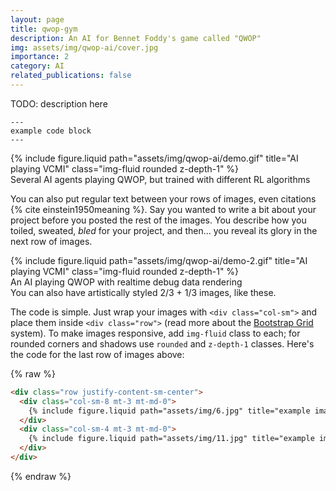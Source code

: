 ```yaml
---
layout: page
title: qwop-gym
description: An AI for Bennet Foddy's game called "QWOP"
img: assets/img/qwop-ai/cover.jpg
importance: 2
category: AI
related_publications: false
---
```


TODO: description here

    ---
    example code block
    ---

<div class="row">
    <div class="col-sm mt-3 mt-md-0">
        {% include figure.liquid path="assets/img/qwop-ai/demo.gif" title="AI playing VCMI" class="img-fluid rounded z-depth-1" %}
    </div>
</div>
<div class="caption">
    Several AI agents playing QWOP, but trained with different RL algorithms
</div>

You can also put regular text between your rows of images, even citations {% cite einstein1950meaning %}.
Say you wanted to write a bit about your project before you posted the rest of the images.
You describe how you toiled, sweated, _bled_ for your project, and then... you reveal its glory in the next row of images.

<div class="row">
    <div class="col-sm mt-3 mt-md-0">
        {% include figure.liquid path="assets/img/qwop-ai/demo-2.gif" title="AI playing VCMI" class="img-fluid rounded z-depth-1" %}
    </div>
</div>
<div class="caption">
    An AI playing QWOP with realtime debug data rendering
</div>

<div class="caption">
    You can also have artistically styled 2/3 + 1/3 images, like these.
</div>

The code is simple.
Just wrap your images with `<div class="col-sm">` and place them inside `<div class="row">` (read more about the <a href="https://getbootstrap.com/docs/4.4/layout/grid/">Bootstrap Grid</a> system).
To make images responsive, add `img-fluid` class to each; for rounded corners and shadows use `rounded` and `z-depth-1` classes.
Here's the code for the last row of images above:

{% raw %}

```html
<div class="row justify-content-sm-center">
  <div class="col-sm-8 mt-3 mt-md-0">
    {% include figure.liquid path="assets/img/6.jpg" title="example image" class="img-fluid rounded z-depth-1" %}
  </div>
  <div class="col-sm-4 mt-3 mt-md-0">
    {% include figure.liquid path="assets/img/11.jpg" title="example image" class="img-fluid rounded z-depth-1" %}
  </div>
</div>
```

{% endraw %}
